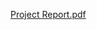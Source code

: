 [Project Report.pdf](https://github.com/pathanrehman/IMS-Flask-Project/files/6565824/SPS-9714-Inventory.Managment.System.for.Retailers_2.pdf)
